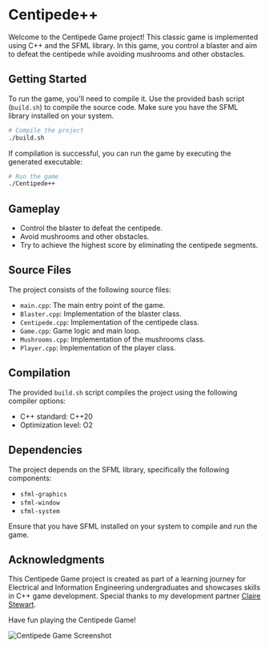 # Centipede++

Welcome to the Centipede Game project! This classic game is implemented using C++ and the SFML library. In this game, you control a blaster and aim to defeat the centipede while avoiding mushrooms and other obstacles.

## Getting Started

To run the game, you'll need to compile it. Use the provided bash script (`build.sh`) to compile the source code. Make sure you have the SFML library installed on your system.

```bash
# Compile the project
./build.sh
```

If compilation is successful, you can run the game by executing the generated executable:

```bash
# Run the game
./Centipede++
```

## Gameplay

- Control the blaster to defeat the centipede.
- Avoid mushrooms and other obstacles.
- Try to achieve the highest score by eliminating the centipede segments.

## Source Files

The project consists of the following source files:

- `main.cpp`: The main entry point of the game.
- `Blaster.cpp`: Implementation of the blaster class.
- `Centipede.cpp`: Implementation of the centipede class.
- `Game.cpp`: Game logic and main loop.
- `Mushrooms.cpp`: Implementation of the mushrooms class.
- `Player.cpp`: Implementation of the player class.

## Compilation

The provided `build.sh` script compiles the project using the following compiler options:

- C++ standard: C++20
- Optimization level: O2

## Dependencies

The project depends on the SFML library, specifically the following components:

- `sfml-graphics`
- `sfml-window`
- `sfml-system`

Ensure that you have SFML installed on your system to compile and run the game.

## Acknowledgments

This Centipede Game project is created as part of a learning journey for Electrical and Information Engineering undergraduates and showcases skills in C++ game development. 
Special thanks to my development partner [Claire Stewart](https://github.com/Claire-Stewart1).

Have fun playing the Centipede Game!

![Centipede Game Screenshot](screenshot.png)
```
```
